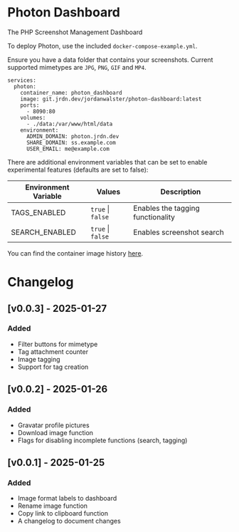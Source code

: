 # Photon Dashboard

The PHP Screenshot Management Dashboard

To deploy Photon, use the included `docker-compose-example.yml`.

Ensure you have a data folder that contains your screenshots. Current supported mimetypes are `JPG`, `PNG`, `GIF` and `MP4`.

```
services:
  photon:
    container_name: photon_dashboard
    image: git.jrdn.dev/jordanwalster/photon-dashboard:latest
    ports:
      - 8090:80
    volumes:
      - ./data:/var/www/html/data
    environment:
      ADMIN_DOMAIN: photon.jrdn.dev
      SHARE_DOMAIN: ss.example.com
      USER_EMAIL: me@example.com
```

There are additional environment variables that can be set to enable experimental features (defaults are set to false):


| Environment Variable | Values            | Description                        |
| -------------------- | ----------------- | ---------------------------------- |
| TAGS_ENABLED         | `true` \| `false` | Enables the tagging functionality  |
| SEARCH_ENABLED       | `true` \| `false` | Enables screenshot search          |

You can find the container image history [here](https://git.jrdn.dev/jordanwalster/-/packages/container/photon-dashboard/versions).

# Changelog

## [v0.0.3] - 2025-01-27

### Added

- Filter buttons for mimetype
- Tag attachment counter
- Image tagging
- Support for tag creation


## [v0.0.2] - 2025-01-26

### Added

- Gravatar profile pictures
- Download image function
- Flags for disabling incomplete functions (search, tagging)

## [v0.0.1] - 2025-01-25

### Added

- Image format labels to dashboard
- Rename image function
- Copy link to clipboard function
- A changelog to document changes

